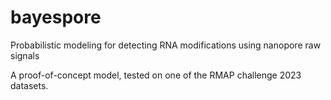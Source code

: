 # bayespore
Probabilistic modeling for detecting RNA modifications using nanopore raw signals

A proof-of-concept model, tested on one of the RMAP challenge 2023 datasets.
